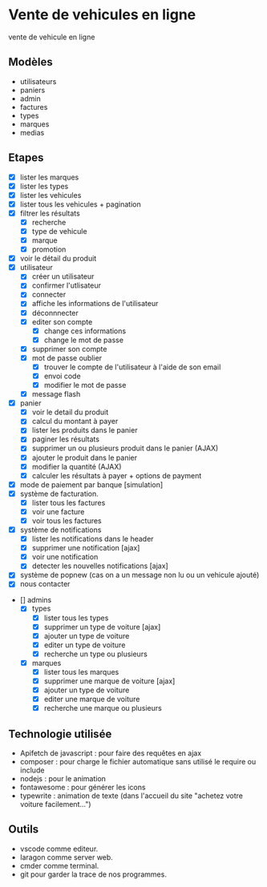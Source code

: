 # Vente de vehicules en ligne

vente de vehicule en ligne


## Modèles

- utilisateurs
- paniers
- admin
- factures
- types
- marques
- medias

## Etapes

- [x] lister les marques
- [x] lister les types
- [x] lister les vehicules
- [x] lister tous les vehicules + pagination
- [x] filtrer les résultats
    - [x] recherche
    - [x] type de vehicule
    - [x] marque
    - [x] promotion
- [x] voir le détail du produit
- [x] utilisateur
    - [x] créer un utilisateur
    - [x] confirmer l'utlisateur
    - [x] connecter
    - [x] affiche les informations de l'utilisateur
    - [x] déconnnecter
    - [x] editer son compte
        - [x] change ces informations
        - [x] change le mot de passe
    - [x] supprimer son compte
    - [x] mot de passe oublier
        - [x] trouver le compte de l'utilisateur à l'aide de son email
        - [x] envoi code
        - [x] modifier le mot de passe
    - [x] message flash
- [x] panier
    - [x] voir le detail du produit
    - [x] calcul du montant à payer
    - [x] lister les produits dans le panier
    - [x] paginer les résultats
    - [x] supprimer un ou plusieurs produit dans le panier (AJAX)
    - [x] ajouter le produit dans le panier
    - [x] modifier la quantité (AJAX)
    - [x] calculer les résultats à payer + options de payment
- [x] mode de paiement par banque [simulation]
- [x] système de facturation.
    - [x] lister tous les factures
    - [x] voir une facture 
    - [x] voir tous les factures
- [x] système de notifications
    - [x] lister les notifications dans le header
    - [x] supprimer une notification [ajax]
    - [x] voir une notification
    - [x] detecter les nouvelles notifications [ajax]
- [x] système de popnew (cas on a un message non lu ou un vehicule  ajouté)
- [x] nous contacter
- [] admins
    - [x] types
        - [x] lister tous les types
        - [x] supprimer un type de voiture [ajax]
        - [x] ajouter un type de voiture
        - [x] editer un type de voiture
        - [x] recherche un type ou plusieurs
    - [x] marques
        - [x] lister tous les marques
        - [x] supprimer une marque de voiture [ajax]
        - [x] ajouter un type de voiture
        - [x] editer une marque de voiture
        - [x] recherche une marque ou plusieurs

## Technologie utilisée

- Apifetch de javascript : pour faire des requêtes en ajax
- composer : pour charge le fichier automatique sans utilisé le require ou include
- nodejs : pour le animation
- fontawesome : pour générer les icons
- typewrite : animation de texte (dans l'accueil du site "achetez votre voiture facilement...")

## Outils

- vscode comme editeur.
- laragon comme server web.
- cmder comme terminal.
- git pour garder la trace de nos programmes.